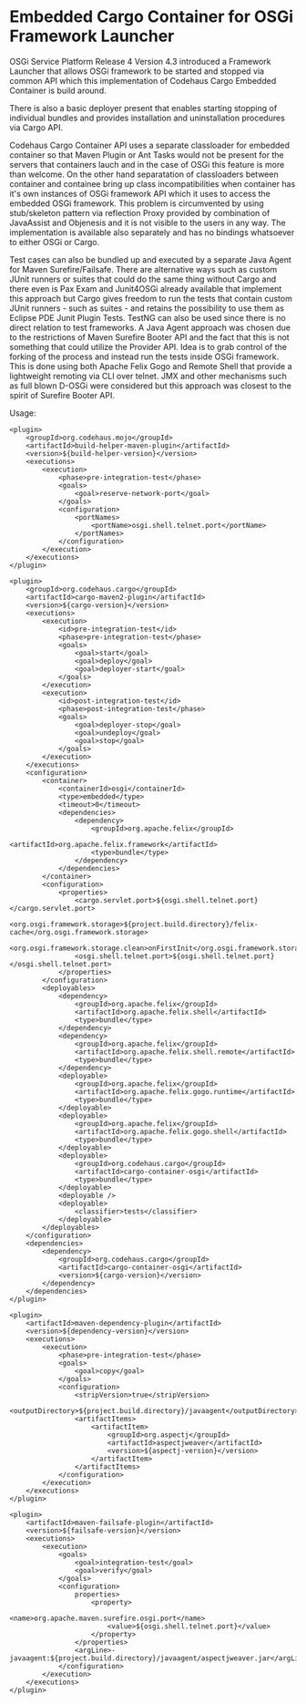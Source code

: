 Embedded Cargo Container for OSGi Framework Launcher
====================================================

OSGi Service Platform Release 4 Version 4.3 introduced a Framework Launcher that 
allows OSGi framework to be started and stopped via common API which this implementation
of Codehaus Cargo Embedded Container is build around.

There is also a basic deployer present that enables starting stopping of individual bundles 
and provides installation and uninstallation procedures via Cargo API.

Codehaus Cargo Container API uses a separate classloader for embedded container so that 
Maven Plugin or Ant Tasks would not be present for the servers that containers lauch and
in the case of OSGi this feature is more than welcome. On the other hand separatation of 
classloaders between container and containee bring up class incompatibilities when container
has it's own instances of OSGi framework API which it uses to access the embedded OSGi 
framework. This problem is circumvented by using stub/skeleton pattern via reflection Proxy 
provided by combination of JavaAssist and Objenesis and it is not visible to the users 
in any way. The implementation is available also separately and has no bindings whatsoever 
to either OSGi or Cargo.

Test cases can also be bundled up and executed by a separate Java Agent for Maven Surefire/Failsafe. 
There are alternative ways such as custom JUnit runners or suites that could do the same 
thing without Cargo and there even is Pax Exam and Junit4OSGi already available that implement 
this approach but Cargo gives freedom to run the tests that contain custom JUnit runners - such
as suites - and retains the possibility to use them as Eclipse PDE Junit Plugin Tests. TestNG
can also be used since there is no direct relation to test frameworks. A Java Agent approach was
chosen due to the restrictions of Maven Surefire Booter API and the fact that this is not something
that could utilize the Provider API. Idea is to grab control of the forking of the process and 
instead run the tests inside OSGi framework. This is done using both Apache Felix Gogo and Remote 
Shell that provide a lightweight remoting via CLI over telnet. JMX and other mechanisms such as
full blown D-OSGi were considered but this approach was closest to the spirit of Surefire Booter API.

Usage:

	<plugin>
		<groupId>org.codehaus.mojo</groupId>
		<artifactId>build-helper-maven-plugin</artifactId>
		<version>${build-helper-version}</version>
		<executions>
			<execution>
				<phase>pre-integration-test</phase>
				<goals>
					<goal>reserve-network-port</goal>
				</goals>
				<configuration>
					<portNames>
						<portName>osgi.shell.telnet.port</portName>
					</portNames>
				</configuration>
			</execution>
		</executions>
	</plugin>

	<plugin>
		<groupId>org.codehaus.cargo</groupId>
		<artifactId>cargo-maven2-plugin</artifactId>
		<version>${cargo-version}</version>
		<executions>
			<execution>
				<id>pre-integration-test</id>
				<phase>pre-integration-test</phase>
				<goals>
					<goal>start</goal>
					<goal>deploy</goal>
					<goal>deployer-start</goal>
				</goals>
			</execution>
			<execution>
				<id>post-integration-test</id>
				<phase>post-integration-test</phase>
				<goals>
					<goal>deployer-stop</goal>
					<goal>undeploy</goal>
					<goal>stop</goal>
				</goals>
			</execution>
		</executions>
		<configuration>
			<container>
				<containerId>osgi</containerId>
				<type>embedded</type>
				<timeout>0</timeout>
				<dependencies>
					<dependency>
						<groupId>org.apache.felix</groupId>
						<artifactId>org.apache.felix.framework</artifactId>
						<type>bundle</type>
					</dependency>
				</dependencies>
			</container>
			<configuration>
				<properties>
					<cargo.servlet.port>${osgi.shell.telnet.port}</cargo.servlet.port>
					<org.osgi.framework.storage>${project.build.directory}/felix-cache</org.osgi.framework.storage>
					<org.osgi.framework.storage.clean>onFirstInit</org.osgi.framework.storage.clean>
					<osgi.shell.telnet.port>${osgi.shell.telnet.port}</osgi.shell.telnet.port>
				</properties>
			</configuration>
			<deployables>
				<dependency>
					<groupId>org.apache.felix</groupId>
					<artifactId>org.apache.felix.shell</artifactId>
					<type>bundle</type>
				</dependency>
				<dependency>
					<groupId>org.apache.felix</groupId>
					<artifactId>org.apache.felix.shell.remote</artifactId>
					<type>bundle</type>
				</dependency>
				<deployable>
					<groupId>org.apache.felix</groupId>
					<artifactId>org.apache.felix.gogo.runtime</artifactId>
					<type>bundle</type>
				</deployable>
				<deployable>
					<groupId>org.apache.felix</groupId>
					<artifactId>org.apache.felix.gogo.shell</artifactId>
					<type>bundle</type>
				</deployable>
				<deployable>
					<groupId>org.codehaus.cargo</groupId>
					<artifactId>cargo-container-osgi</artifactId>
					<type>bundle</type>
				</deployable>
				<deployable />
				<deployable>
					<classifier>tests</classifier> 
				</deployable>
			</deployables>
		</configuration>
		<dependencies>
			<dependency>
				<groupId>org.codehaus.cargo</groupId>
				<artifactId>cargo-container-osgi</artifactId>
				<version>${cargo-version}</version>
			</dependency>
		</dependencies>
	</plugin>

	<plugin>
		<artifactId>maven-dependency-plugin</artifactId>
		<version>${dependency-version}</version>
		<executions>
			<execution>
				<phase>pre-integration-test</phase>
				<goals>
					<goal>copy</goal>
				</goals>
				<configuration>
					<stripVersion>true</stripVersion>
					<outputDirectory>${project.build.directory}/javaagent</outputDirectory>
					<artifactItems>
						<artifactItem>
							<groupId>org.aspectj</groupId>
							<artifactId>aspectjweaver</artifactId>
							<version>${aspectj-version}</version>
						</artifactItem>
					</artifactItems>
				</configuration>
			</execution>
		</executions>
	</plugin>
			
	<plugin>
		<artifactId>maven-failsafe-plugin</artifactId>
		<version>${failsafe-version}</version>
		<executions>
			<execution>
				<goals>
					<goal>integration-test</goal>
					<goal>verify</goal>
				</goals>
				<configuration>
					properties>
						<property>
							<name>org.apache.maven.surefire.osgi.port</name>
							<value>${osgi.shell.telnet.port}</value>
						</property>
					</properties>
					<argLine>-javaagent:${project.build.directory}/javaagent/aspectjweaver.jar</argLine>
				</configuration>
			</execution>
		</executions>
	</plugin>
